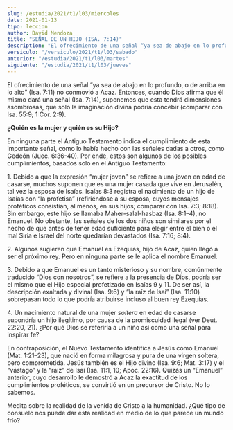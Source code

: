 ```yaml
---
slug: /estudia/2021/t1/l03/miercoles
date: 2021-01-13
tipo: leccion
author: David Mendoza
title: "SEÑAL DE UN HIJO (ISA. 7:14)"
description: "El ofrecimiento de una señal “ya sea de abajo en lo profundo, o de arriba en lo alto” (Isa. 7:11) no conmovió a Acaz"
versiculo: "/versiculo/2021/t1/l03/sabado"
anterior: "/estudia/2021/t1/l03/martes"
siguiente: "/estudia/2021/t1/l03/jueves"
---
```


El ofrecimiento de una señal “ya sea de abajo en lo
profundo, o de arriba en lo alto” (Isa. 7:11) no conmovió a
Acaz. Entonces, cuando Dios afirma que él mismo dará una
señal (Isa. 7:14), suponemos que esta tendrá dimensiones
asombrosas, que solo la imaginación divina podría concebir
(comparar con Isa. 55:9; 1 Cor. 2:9).


**¿Quién es la mujer y quién es su Hijo?**

En ninguna parte el Antiguo Testamento indica el cumplimiento de esta
importante señal, como lo había hecho con las señales
dadas a otros, como Gedeón (Juec. 6:36-40). Por ende, estos son
algunos de los posibles cumplimientos, basados solo en el Antiguo
Testamento:


1\. Debido a que la expresión “mujer joven” se refiere
a una joven en edad de casarse, muchos suponen que es una mujer casada
que vive en Jerusalén, tal vez la esposa de Isaías.
Isaías 8:3 registra el nacimiento de un hijo de Isaías con
“la profetisa” (refiriéndose a su esposa, cuyos
mensajes proféticos consistían, al menos, en sus hijos;
comparar con Isa. 7:3; 8:18). Sin embargo, este hijo se llamaba
Maher-salal-hasbaz (Isa. 8:1–4), no Emanuel. No obstante, las
señales de los dos niños son similares por el hecho de que
antes de tener edad suficiente para elegir entre el bien o el mal
Siria e Israel del norte quedarían devastados (Isa. 7:16; 8:4).


2\. Algunos sugieren que Emanuel es Ezequías, hijo de Acaz, quien
llegó a ser el próximo rey. Pero en ninguna parte se le
aplica el nombre Emanuel.


3\. Debido a que Emanuel es un tanto misterioso y su nombre,
comúnmente traducido “Dios con nosotros”, se refiere
a la presencia de Dios, podría ser el mismo que el Hijo especial
profetizado en Isaías 9 y 11. De ser así, la
descripción exaltada y divinal (Isa. 9:6) y “la raíz
de Isaí” (Isa. 11:10) sobrepasan todo lo que podría
atribuirse incluso al buen rey Ezequías.


4\. Un nacimiento natural de una mujer _soltera_ en edad de
casarse supondría un hijo ilegítimo, por causa de la
promiscuidad ilegal (ver Deut. 22:20, 21). ¿Por qué Dios se
referiría a un niño así como una señal para
inspirar fe?


En contraposición, el Nuevo Testamento identifica a Jesús
como Emanuel (Mat. 1:21–23), que nació en forma milagrosa y
pura de una virgen soltera, pero comprometida. Jesús también
es el Hijo divino (Isa. 9:6; Mat. 3:17) y el
“vástago” y la “raíz” de Isaí
(Isa. 11:1, 10; Apoc. 22:16). Quizás un “Emanuel”
anterior, cuyo desarrollo le demostró a Acaz la exactitud de los
cumplimientos proféticos, se convirtió en un precursor de
Cristo. No lo sabemos.


Medita sobre la realidad de la venida de Cristo a la humanidad.
¿Qué tipo de consuelo nos puede dar esta realidad en medio
de lo que parece un mundo frío?
